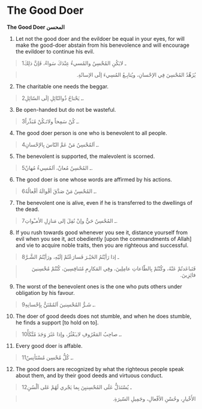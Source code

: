 The Good Doer
=============

**The Good Doer المحسن**

1. Let not the good doer and the evildoer be equal in your eyes, for
will make the good-doer abstain from his benevolence and will encourage
the evildoer to continue his evil.

> 1ـ لايَكُنِ المُحْسِنُ والمُسيءُ عِنْدَكَ سَواءً، فَإنَّ ذلِكَ
<blockquote dir="rtl">
  <p>
يُزَهِّدُ المُحْسِنَ فِي الإحْسانِ، ويُتابِـعُ المُسِيءَ إلَى
الإسائَةِ.
  </p>
</blockquote>

2. The charitable one needs the beggar.

> 2ـ يَحْتاجُ ذُوالنّائِلِ إلَى السّائِلِ.

3. Be open-handed but do not be wasteful.

> 3ـ كُنْ سَمِحاً ولاتَـكُنْ مُبَذِّراً.

4. The good doer person is one who is benevolent to all people.

> 4ـ اَلمُحْسِنُ مَنْ عَمَّ النّاسَ بِالإحْسانِ.

5. The benevolent is supported, the malevolent is scorned.

> 5ـ المُحْسِنُ مُعانٌ، اَلمُسِيءُ مُهانٌ.

6. The good doer is one whose words are affirmed by his actions.

> 6ـ المُحْسِنُ مَنْ صَدَّقَ أقْوالَهُ أفْعالُهُ.

7. The benevolent one is alive, even if he is transferred to the
dwellings of the dead.

> 7ـ المُحْسِنُ حَيٌّ وإنْ نُقِلَ إلى مَنازِلِ الأمـْواتِ.

8. If you rush towards good whenever you see it, distance yourself from
evil when you see it, act obediently [upon the commandments of Allah]
and vie to acquire noble traits, then you are righteous and successful.

> 8ـ إذا رَأيْتُمُ الخَيْـرَ فَسارَعْتُمْ إلَيْهِ، ورَأيْتُمُ الشَّـرَّ
<blockquote dir="rtl">
  <p>
فَتَباعَدتُمْ عَنْهُ، وكُنْتُمْ بِالطّاعاتِ عامِلِينَ، وفِي المَكارِمِ
مُتَنافِسِينَ، كُنْتُمْ مُحْسِنينَ فائِزِينَ.
  </p>
</blockquote>

9. The worst of the benevolent ones is the one who puts others under
obligation by his favour.

> 9ـ شَـرُّ المُحْسِنينَ اَلمُمْتَنُّ بِإحْسانِهِ.

10. The doer of good deeds does not stumble, and when he does stumble,
he finds a support [to hold on to].

> 10ـ صاحِبُ المَعْرُوفِ لايـَعْثُرُ، وإذا عَثَرَ وَجَدَ مُتَّكَأً.

11. Every good doer is affable.

> 11ـ كُلُّ مُحْسِن مُسْتَأنِسٌ.

12. The good doers are recognized by what the righteous people speak
about them, and by their good deeds and virtuous conduct.

> 12ـ يُسْتَدَلُّ عَلَى المُحْسِنيِنَ بِما يَجْري لَهُمْ عَلى اَلْسُنِ
<blockquote dir="rtl">
  <p>
الأَخْيارِ، وحُسْنِ الأفْعالِ، وجَمِيلِ السّيرَةِ.
  </p>
</blockquote>



